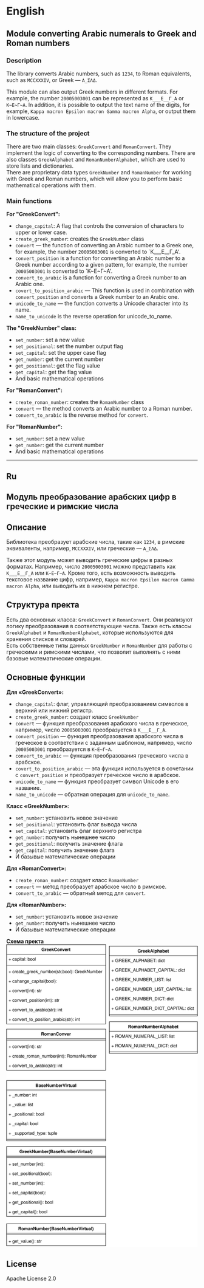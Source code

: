 # English

## Module converting Arabic numerals to Greek and Roman numbers

### Description

The library converts Arabic numbers, such as `1234`, to Roman equivalents, such as `MCCXXXIV`, or Greek — `Α_ΣΛΔ`.

This module can also output Greek numbers in different formats. For example, the number `20005003001` can be represented as `Κ___Ε__Γ_Α` or `Κ~Ε~Γ~Α`. In addition, it is possible to output the text name of the digits, for example, `Kappa macron Epsilon macron Gamma macron Alpha`, or output them in lowercase.  

### The structure of the project

There are two main classes: `GreekConvert` and `RomanConvert`. They implement the logic of converting to the corresponding numbers. There are also classes `GreekAlphabet` and `RomanNumberAlphabet`, which are used to store lists and dictionaries.  
There are proprietary data types `GreekNumber` and `RomanNumber` for working with Greek and Roman numbers, which will allow you to perform basic mathematical operations with them.

### Main functions

**For "GreekConvert":**

- `change_capital`: A flag that controls the conversion of characters to upper or lower case.
- `create_greek_number`: creates the `GreekNumber` class
- `convert` — the function of converting an Arabic number to a Greek one, for example, the number `20005003001` is converted to `Κ___Ε__Γ_Α'.
- `convert_position` is a function for converting an Arabic number to a Greek number according to a given pattern, for example, the number `20005003001` is converted to `Κ~Ε~Γ~Α'.
- `convert_to_arabic` is a function for converting a Greek number to an Arabic one.
- `covert_to_position_arabic` — This function is used in combination with `convert_position` and converts a Greek number to an Arabic one.
- `unicode_to_name` — the function converts a Unicode character into its name.
- `name_to_unicode` is the reverse operation for unicode_to_name.

**The "GreekNumber" class:**

- `set_number`: set a new value
- `set_positional`: set the number output flag
- `set_capital`: set the upper case flag
- `get_number`: get the current number
- `get_positional`: get the flag value
- `get_capital`: get the flag value
- And basic mathematical operations

**For "RomanConvert":**

- `create_roman_number`: creates the `RomanNumber` class
- `convert` — the method converts an Arabic number to a Roman number.
- `convert_to_arabic` is the reverse method for `convert`.

**For "RomanNumber":**

- `set_number`: set a new value
- `get_number`: get the current number
- And basic mathematical operations

----------------------

## Ru

## Модуль преобразование арабских цифр в греческие и римские числа

## Описание

Библиотека преобразует арабские числа, такие как `1234`, в римские эквиваленты, например, `MCCXXXIV`, или греческие — `Α_ΣΛΔ`.

Также этот модуль может выводить греческие цифры в разных форматах. Например, число `20005003001` можно представить как `Κ___Ε__Γ_Α` или `Κ~Ε~Γ~Α`. Кроме того, есть возможность выводить текстовое название цифр, например, `Kappa macron Epsilon macron Gamma macron Alpha`, или выводить их в нижнем регистре.  

## Структура пректа

Есть два основных класса: `GreekConvert` и `RomanConvert`. Они реализуют логику преобразования в соответствующие числа. Также есть классы `GreekAlphabet` и `RomanNumberAlphabet`, которые используются для хранения списков и словарей.  
Есть собственные типы данных `GreekNumber` и `RomanNumber` для работы с греческими и римскими числами, что позволит выполнять с ними базовые математические операции.

## Основные функции

**Для «GreekConvert»:**

- `change_capital`: флаг, управляющий преобразованием символов в верхний или нижний регистр.
- `create_greek_number`: создает класс `GreekNumber`
- `convert` — функция преобразования арабского числа в греческое, например, число `20005003001` преобразуется в `Κ___Ε__Γ_Α`.
- `convert_position` — функция преобразования арабского числа в греческое в соответствии с заданным шаблоном, например, число `20005003001` преобразуется в `Κ~Ε~Γ~Α`.
- `convert_to_arabic` — функция преобразования греческого числа в арабское.
- `covert_to_position_arabic` — эта функция используется в сочетании с `convert_position` и преобразует греческое число в арабское.
- `unicode_to_name` — функция преобразует символ Unicode в его название.
- `name_to_unicode` — обратная операция для `unicode_to_name`.

**Класс «GreekNumber»:**

- `set_number`: установить новое значение
- `set_positional`: установить флаг вывода числа
- `set_capital`: установить флаг верхниго регистра
- `get_number`: получить нынешнее число
- `get_positional`: получить значение флага
- `get_capital`: получить значение флага
- И базывые математические операции

**Для «RomanConvert»:**

- `create_roman_number`: создает класс `RomanNumber`
- `convert` — метод преобразует арабское число в римское.
- `convert_to_arabic` — обратный метод для `convert`.

**Для «RomanNumber»:**

- `set_number`: установить новое значение
- `get_number`: получить нынешнее число
- И базывые математические операции

**Схема пректа**  
![ScheemProject](./Diagrams/ArabicToRoman.drawio.svg)

## License

Apache License 2.0  
